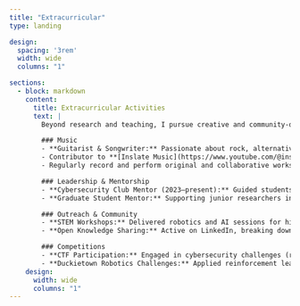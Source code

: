 ```yaml
---
title: "Extracurricular"
type: landing

design:
  spacing: '3rem'
  width: wide
  columns: "1"

sections:
  - block: markdown
    content:
      title: Extracurricular Activities
      text: |
        Beyond research and teaching, I pursue creative and community-driven activities that reflect my broader interests.

        ### Music
        - **Guitarist & Songwriter:** Passionate about rock, alternative rock, and 90’s pop.  
        - Contributor to **[Inslate Music](https://www.youtube.com/@inslatemusic)** — blending classic influences with modern sounds.  
        - Regularly record and perform original and collaborative works.  

        ### Leadership & Mentorship
        - **Cybersecurity Club Mentor (2023–present):** Guided students in Capture-the-Flag (CTF) competitions, including adversarial AI and AV security challenges.  
        - **Graduate Student Mentor:** Supporting junior researchers in navigating publications and technical projects.  

        ### Outreach & Community
        - **STEM Workshops:** Delivered robotics and AI sessions for high school students to spark interest in CPS and AV security.  
        - **Open Knowledge Sharing:** Active on LinkedIn, breaking down state-of-the-art papers on adversarial AI and AV resilience for wider audiences.  

        ### Competitions
        - **CTF Participation:** Engaged in cybersecurity challenges (reverse engineering, password cracking, AV-related scenarios).  
        - **Duckietown Robotics Challenges:** Applied reinforcement learning and robust autonomy methods in hands-on AV systems.  
    design:
      width: wide
      columns: "1"
---
```

